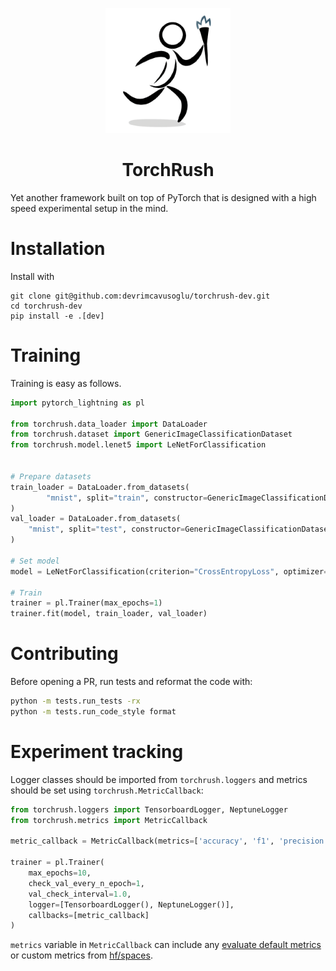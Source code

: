 <p align="center">
  <img src="./rsc/logo.png" width="200" height="200" />
</p>

<h1 align="center">TorchRush</h1>
Yet another framework built on top of PyTorch that is designed with a high speed experimental setup in the mind.

# Installation

Install with

```shell
git clone git@github.com:devrimcavusoglu/torchrush-dev.git
cd torchrush-dev
pip install -e .[dev]
```

# Training

Training is easy as follows.

```python
import pytorch_lightning as pl

from torchrush.data_loader import DataLoader
from torchrush.dataset import GenericImageClassificationDataset
from torchrush.model.lenet5 import LeNetForClassification


# Prepare datasets
train_loader = DataLoader.from_datasets(
        "mnist", split="train", constructor=GenericImageClassificationDataset, batch_size=32
)
val_loader = DataLoader.from_datasets(
    "mnist", split="test", constructor=GenericImageClassificationDataset, batch_size=32
)

# Set model
model = LeNetForClassification(criterion="CrossEntropyLoss", optimizer="SGD", input_size=(28, 28, 1), lr=0.01)

# Train
trainer = pl.Trainer(max_epochs=1)
trainer.fit(model, train_loader, val_loader)
```

# Contributing

Before opening a PR, run tests and reformat the code with:

```bash
python -m tests.run_tests -rx
python -m tests.run_code_style format
```

# Experiment tracking

Logger classes should be imported from `torchrush.loggers` and metrics should be set using `torchrush.MetricCallback`:

```python
from torchrush.loggers import TensorboardLogger, NeptuneLogger
from torchrush.metrics import MetricCallback

metric_callback = MetricCallback(metrics=['accuracy', 'f1', 'precision', 'recall'])

trainer = pl.Trainer(
    max_epochs=10,
    check_val_every_n_epoch=1,
    val_check_interval=1.0,
    logger=[TensorboardLogger(), NeptuneLogger()],
    callbacks=[metric_callback]
)
```

`metrics` variable in `MetricCallback` can include any [evaluate default metrics](https://huggingface.co/evaluate-metric) or custom metrics from [hf/spaces](https://huggingface.co/spaces).
